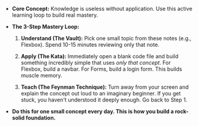 - **Core Concept:** Knowledge is useless without application. Use this active learning loop to build real mastery.
    
- **The 3-Step Mastery Loop:**
    
    1. **Understand (The Vault):** Pick one small topic from these notes (e.g., Flexbox). Spend 10-15 minutes reviewing only that note.
        
    2. **Apply (The Kata):** Immediately open a blank code file and build something incredibly simple that uses _only that concept_. For Flexbox, build a navbar. For Forms, build a login form. This builds muscle memory.
        
    3. **Teach (The Feynman Technique):** Turn away from your screen and explain the concept out loud to an imaginary beginner. If you get stuck, you haven't understood it deeply enough. Go back to Step 1.
        
- **Do this for one small concept every day. This is how you build a rock-solid foundation.**